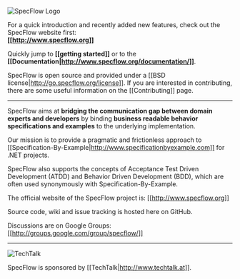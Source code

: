 ![SpecFlow Logo](https://raw.github.com/techtalk/SpecFlow/master/Installer/Resources/logo.png)

For a quick introduction and recently added new features, check out the SpecFlow website first: <br/>**[[http://www.specflow.org]]**

Quickly jump to **[[getting started]]** or to the **[[Documentation|http://www.specflow.org/documentation/]]**.

SpecFlow is open source and provided under a [[BSD license|http://go.specflow.org/license]]. If you are interested in contributing, there are some useful information on the [[Contributing]] page.

***

SpecFlow aims at **bridging the communication gap between domain experts and developers** by binding **business readable behavior specifications and examples** to the underlying implementation.

Our mission is to provide a pragmatic and frictionless approach to [[Specification-By-Example|http://www.specificationbyexample.com]] for .NET projects. 

SpecFlow also supports the concepts of Acceptance Test Driven Development (ATDD) and Behavior Driven Development (BDD), which are often used synonymously with Specification-By-Example.

The official website of the SpecFlow project is: [[http://www.specflow.org]]

Source code, wiki and issue tracking is hosted here on GitHub.

Discussions are on Google Groups: [[http://groups.google.com/group/specflow/]]

***

![TechTalk](http://lh5.ggpht.com/_X3kaawac_g4/SuDMbddPyNI/AAAAAAAAAqs/dpjkOHSKidw/techtalk.jpg?imgmax=800)

SpecFlow is sponsored by [[TechTalk|http://www.techtalk.at]].
